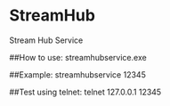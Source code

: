 # StreamHub
Stream Hub Service

##How to use:
streamhubservice.exe <port number>
  
##Example:
streamhubservice 12345

##Test using telnet:
telnet 127.0.0.1 12345
